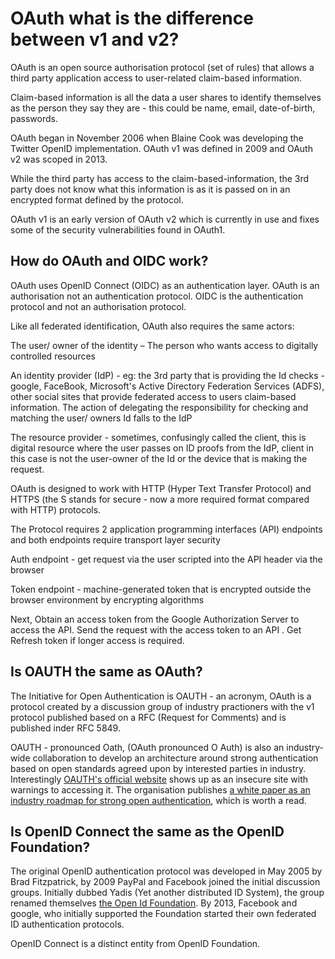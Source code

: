 <!-- ---
layout: default
title: OAuth what is the difference between v1 and v2?
nav_order: 9
parent: Authentication and authorisation
--- -->


#  OAuth what is the difference between v1 and v2?

OAuth is an open source authorisation protocol (set of rules) that allows a third party application access to user-related claim-based information.

Claim-based information is all the data a user shares to identify themselves as the person they say they are - this could be name, email, date-of-birth, passwords.

OAuth began in November 2006 when Blaine Cook was developing the Twitter OpenID implementation.  OAuth v1 was defined in 2009 and OAuth v2 was scoped in 2013.

While the third party has access to the claim-based-information, the 3rd party does not know what this information is as it is passed on in an encrypted format defined by the protocol.

OAuth v1 is an early version of OAuth v2 which is currently in use and fixes some of the security vulnerabilities found in OAuth1.

## How do OAuth and OIDC work?

OAuth uses OpenID Connect (OIDC) as an authentication layer. OAuth is an authorisation not an authentication protocol. OIDC is the authentication protocol and not an authorisation protocol.

Like all federated identification, OAuth also requires the same actors:

The user/ owner of the identity – The person who wants access to digitally controlled resources

An identity provider (IdP) - eg: the 3rd party that is providing the Id checks - google, FaceBook, Microsoft's Active Directory Federation Services (ADFS), other social sites that provide federated access to users claim-based information. The action of delegating the responsibility for checking and matching the user/ owners Id falls to the IdP

The resource provider - sometimes, confusingly called the client, this is digital resource where the user passes on ID proofs from the IdP, client in this case is not the user-owner of the Id or the device that is making the request.

OAuth is designed to work with HTTP (Hyper Text Transfer Protocol) and HTTPS (the S stands for secure - now a more required format compared with HTTP) protocols.

The Protocol requires 2 application programming interfaces (API) endpoints and both endpoints require transport layer security

Auth endpoint - get request via the user scripted into the API header via the browser

Token endpoint - machine-generated token that is encrypted outside the browser environment by encrypting algorithms

Next, Obtain an access token from the Google Authorization Server to access the API.
Send the request with the access token to an API .
Get Refresh token if longer access is required.

## Is OAUTH the same as OAuth?

The Initiative for Open Authentication is OAUTH - an acronym, OAuth is a protocol created by a discussion group of industry practioners with the v1 protocol published based on a RFC (Request for Comments) and is published inder RFC 5849. 

OAUTH - pronounced Oath, (OAuth pronounced O Auth) is also an industry-wide collaboration to develop an architecture around strong authentication based on open standards agreed upon by interested parties in industry. Interestingly [OAUTH's official website](https://openauthentication.org/) shows up as an insecure site with warnings to accessing it. The organisation publishes [a white paper as an industry roadmap for strong open authentication](https://openauthentication.org/wp-content/uploads/2015/09/AnIndustryRoadmapforOpenStrongAuthentication.pdf), which is worth a read.


## Is OpenID Connect the same as the OpenID Foundation?

The original OpenID authentication protocol was developed in May 2005 by Brad Fitzpatrick, by 2009 PayPal and Facebook joined the initial discussion groups. Initially dubbed Yadis (Yet another distributed ID System), the group renamed themselves [the Open Id Foundation](https://en.wikipedia.org/wiki/OpenID#OpenID_Foundation). By 2013, Facebook and google, who initially supported the Foundation started their own federated ID authentication protocols.

OpenID Connect is a distinct entity from OpenID Foundation.
